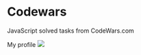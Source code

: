 # Codewars
JavaScript solved tasks from CodeWars.com

My profile <a href="https://www.codewars.com/users/basfroman" target="_blank"><img src="https://www.codewars.com/users/basfroman/badges/large"></a>
